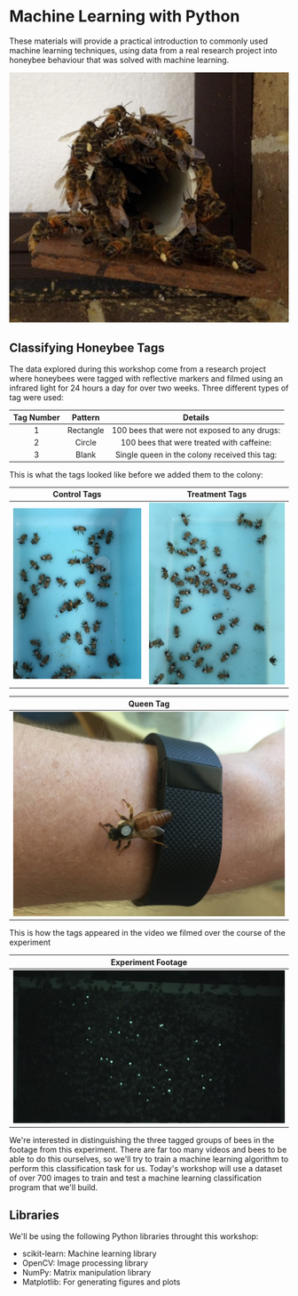 # Machine Learning with Python

These materials will provide a practical introduction to commonly used machine learning techniques, using data from a real research project into honeybee behaviour that was solved with machine learning.

![](images/entrance.jpg)

## Classifying Honeybee Tags

The data explored during this workshop come from a research project where honeybees were tagged with reflective markers and filmed using an infrared light for 24 hours a day for over two weeks. Three different types of tag were used:

Tag Number             |  Pattern   | Details
:-------------------------:|:-------------------------: | :-------------------------:
1  |  Rectangle | 100 bees that were not exposed to any drugs:
2  |  Circle    | 100 bees that were treated with caffeine:
3  | Blank      | Single queen in the colony received this tag:

This is what the tags looked like before we added them to the colony:

Control Tags             |  Treatment Tags
:-------------------------:|:-------------------------:
![control tags](images/tag1.jpg)  |  ![Treatment Tags](images/tag2.jpg)

Queen Tag             |
:-------------------------:|
![](images/queen.jpg)  |

This is how the tags appeared in the video we filmed over the course of the experiment

Experiment Footage             |
:-------------------------:|
![](images/beehive.png)  |

We're interested in distinguishing the three tagged groups of bees in the footage from this experiment. There are far too many videos and bees to be able to do this ourselves, so we'll try to train a machine learning algorithm to perform this classification task for us. Today's workshop will use a dataset of over 700 images to train and test a machine learning classification program that we'll build.

## Libraries

We'll be using the following Python libraries throught this workshop:

* scikit-learn: Machine learning library
* OpenCV: Image processing library
* NumPy: Matrix manipulation library
* Matplotlib: For generating figures and plots
